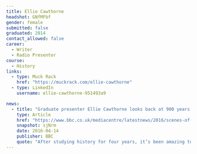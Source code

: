 ```yaml
---
title: Ellie Cawthorne
headshot: GNfMFbf
gender: female
submitted: false
graduated: 2014
contact_allowed: false
career:
  - Writer
  - Radio Presenter
course:
  - History
links:
  - type: Muck Rack
    href: "https://muckrack.com/ellie-cawthorne"
  - type: LinkedIn
    username: ellie-cawthorne-951493a9

news:
  - title: "Graduate presenter Ellie Cawthorne looks back at 900 years of student life on Radio 4"
    type: Article
    href: "https://www.bbc.co.uk/mediacentre/latestnews/2016/scenes-of-student-life"
    snapshot: sjNrm
    date: 2016-04-14
    publisher: BBC
    quote: "After studying history for four years, it’s been amazing to be able to put it to good use."
---
```

